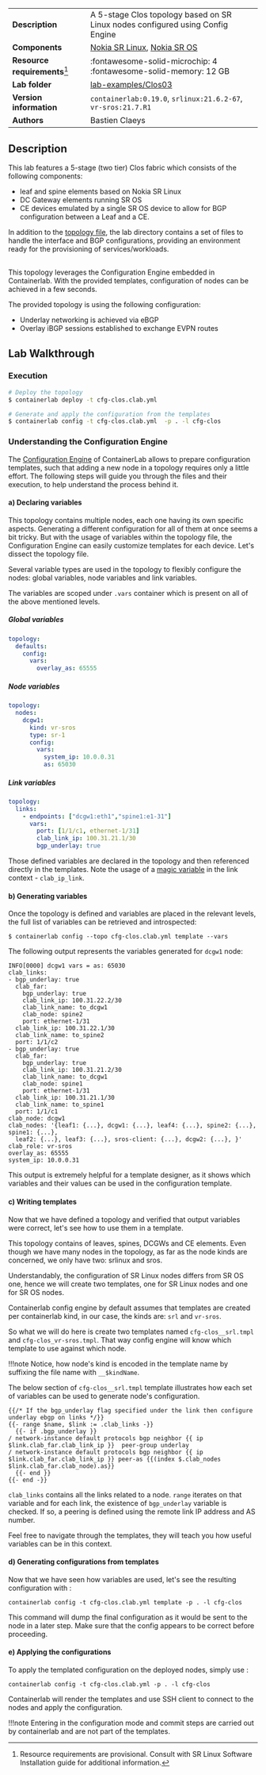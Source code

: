|                               |                                                                                |
| ----------------------------- | ------------------------------------------------------------------------------ |
| **Description**               | A 5-stage Clos topology based on SR Linux nodes configured using Config Engine |
| **Components**                | [Nokia SR Linux][srl], [Nokia SR OS][sros]                                     |
| **Resource requirements**[^1] | :fontawesome-solid-microchip: 4 <br/>:fontawesome-solid-memory: 12 GB          |
| **Lab folder**                | [lab-examples/Clos03][labfolder]                                               |
| **Version information**       | `containerlab:0.19.0`, `srlinux:21.6.2-67`, `vr-sros:21.7.R1`                  |
| **Authors**                   | Bastien Claeys                                                                 |

## Description
This lab features a 5-stage (two tier) Clos fabric which consists of the following components:

* leaf and spine elements based on Nokia SR Linux
* DC Gateway elements running SR OS
* CE devices emulated by a single SR OS device to allow for BGP configuration between a Leaf and a CE. 

In addition to the [topology file][topofile], the lab directory contains a set of files to handle the interface and BGP configurations, providing an environment ready for the provisioning of services/workloads.​

<div class="mxgraph" style="max-width:100%;border:1px solid transparent;margin:0 auto; display:block;" data-mxgraph="{&quot;page&quot;:0,&quot;zoom&quot;:1.5,&quot;highlight&quot;:&quot;#0000ff&quot;,&quot;nav&quot;:true,&quot;check-visible-state&quot;:true,&quot;resize&quot;:true,&quot;url&quot;:&quot;https://raw.githubusercontent.com/srl-labs/containerlab/diagrams/topo_cfg_clos01.drawio&quot;}"></div>


This topology leverages the Configuration Engine embedded in Containerlab. With the provided templates, configuration of nodes can be achieved in a few seconds.

The provided topology is using the following configuration:

* Underlay networking is achieved via eBGP
* Overlay iBGP sessions established to exchange EVPN routes

## Lab Walkthrough
### Execution
```bash
# Deploy the topology
$ containerlab deploy -t cfg-clos.clab.yml

# Generate and apply the configuration from the templates
$ containerlab config -t cfg-clos.clab.yml  -p . -l cfg-clos
```

### Understanding the Configuration Engine

The [Configuration Engine][cfgengine] of ContainerLab allows to prepare configuration templates, such that adding a new node in a topology requires only a little effort. The following steps will guide you through the files and their execution, to help understand the process behind it.

#### a) Declaring variables

This topology contains multiple nodes, each one having its own specific aspects. Generating a different configuration for all of them at once seems a bit tricky. But with the usage of variables within the topology file, the Configuration Engine can easily customize templates for each device. Let's dissect the topology file.

Several variable types are used in the topology to flexibly configure the nodes: global variables, node variables and link variables.

The variables are scoped under `.vars` container which is present on all of the above mentioned levels.

##### Global variables
```yaml
topology:
  defaults:
    config:
      vars:
        overlay_as: 65555
```

##### Node variables
```yaml
topology:
  nodes:
    dcgw1:
      kind: vr-sros
      type: sr-1
      config:
        vars:
          system_ip: 10.0.0.31
          as: 65030
```

##### Link variables
```yaml
topology:
  links:
    - endpoints: ["dcgw1:eth1","spine1:e1-31"]
      vars:
        port: [1/1/c1, ethernet-1/31]
        clab_link_ip: 100.31.21.1/30
        bgp_underlay: true
```

Those defined variables are declared in the topology and then referenced directly in the templates.
Note the usage of a [magic variable][magic] in the link context - `clab_ip_link`.

#### b) Generating variables
Once the topology is defined and variables are placed in the relevant levels, the full list of variables can be retrieved and introspected: 
```
$ containerlab config --topo cfg-clos.clab.yml template --vars
```

The following output represents the variables generated for `dcgw1` node:
```
INFO[0000] dcgw1 vars = as: 65030
clab_links:
- bgp_underlay: true
  clab_far:
    bgp_underlay: true
    clab_link_ip: 100.31.22.2/30
    clab_link_name: to_dcgw1
    clab_node: spine2
    port: ethernet-1/31
  clab_link_ip: 100.31.22.1/30
  clab_link_name: to_spine2
  port: 1/1/c2
- bgp_underlay: true
  clab_far:
    bgp_underlay: true
    clab_link_ip: 100.31.21.2/30
    clab_link_name: to_dcgw1
    clab_node: spine1
    port: ethernet-1/31
  clab_link_ip: 100.31.21.1/30
  clab_link_name: to_spine1
  port: 1/1/c1
clab_node: dcgw1
clab_nodes: '{leaf1: {...}, dcgw1: {...}, leaf4: {...}, spine2: {...}, spine1: {...},
  leaf2: {...}, leaf3: {...}, sros-client: {...}, dcgw2: {...}, }'
clab_role: vr-sros
overlay_as: 65555
system_ip: 10.0.0.31
```

This output is extremely helpful for a template designer, as it shows which variables and their values can be used in the configuration template.

#### c) Writing templates
Now that we have defined a topology and verified that output variables were correct, let's see how to use them in a template.

This topology contains of leaves, spines, DCGWs and CE elements. Even though we have many nodes in the topology, as far as the node kinds are concerned, we only have two: srlinux and sros.

Understandably, the configuration of SR Linux nodes differs from SR OS one, hence we will create two templates, one for SR Linux nodes and one for SR OS nodes.

Containerlab config engine by default assumes that templates are created per containerlab kind, in our case, the kinds are: `srl` and `vr-sros`.

So what we will do here is create two templates named `cfg-clos__srl.tmpl` and `cfg-clos_vr-sros.tmpl`. That way config engine will know which template to use against which node.

!!!note
    Notice, how node's kind is encoded in the template name by suffixing the file name with `__$kindName`.

The below section of `cfg-clos__srl.tmpl` template illustrates how each set of variables can be used to generate node's configuration.

```
{{/* If the bgp_underlay flag specified under the link then configure underlay ebgp on links */}}
{{- range $name, $link := .clab_links -}}
  {{- if .bgp_underlay }}
/ network-instance default protocols bgp neighbor {{ ip $link.clab_far.clab_link_ip }}  peer-group underlay
/ network-instance default protocols bgp neighbor {{ ip $link.clab_far.clab_link_ip }} peer-as {{(index $.clab_nodes $link.clab_far.clab_node).as}}
  {{- end }} 
{{- end -}}
```

`clab_links` contains all the links related to a node. `range` iterates on that variable and for each link, the existence of `bgp_underlay` variable is checked. If so, a peering is defined using the remote link IP address and AS number.

Feel free to navigate through the templates, they will teach you how useful variables can be in this context.

#### d) Generating configurations from templates
Now that we have seen how variables are used, let's see the resulting configuration with :
```
containerlab config -t cfg-clos.clab.yml template -p . -l cfg-clos
```

This command will dump the final configuration as it would be sent to the node in a later step. Make sure that the config appears to be correct before proceeding.

#### e) Applying the configurations
To apply the templated configuration on the deployed nodes, simply use :
```
containerlab config -t cfg-clos.clab.yml -p . -l cfg-clos
```

Containerlab will render the templates and use SSH client to connect to the nodes and apply the configuration.

!!!note
    Entering in the configuration mode and commit steps are carried out by containerlab and are not part of the templates.

[srl]: https://www.nokia.com/networks/products/service-router-linux-NOS/
[sros]: https://www.nokia.com/networks/products/service-router-operating-system/
[topofile]: https://github.com/srl-labs/containerlab/tree/main/lab-examples/clos03/cfg-clos.clab.yml
[labfolder]: https://github.com/srl-labs/containerlab/tree/main/lab-examples/clos03
[cfgengine]: https://github.com/hellt/clab-config-demo
[magic]: https://github.com/hellt/clab-config-demo#5-magic-variables

[^1]: Resource requirements are provisional. Consult with SR Linux Software Installation guide for additional information.

<script type="text/javascript" src="https://viewer.diagrams.net/js/viewer-static.min.js" async></script>

